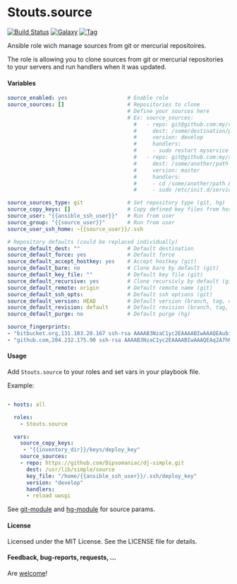 Stouts.source
=============

[![Build Status](http://img.shields.io/travis/Stouts/Stouts.source.svg?style=flat-square)](https://travis-ci.org/Stouts/Stouts.source)
[![Galaxy](http://img.shields.io/badge/galaxy-Stouts.source-blue.svg?style=flat-square)](https://galaxy.ansible.com/list#/roles/851)
[![Tag](http://img.shields.io/github/tag/Stouts/Stouts.source.svg?style=flat-square)]()

Ansible role wich manage sources from git or mercurial repositoires.

The role is allowing you to clone sources from git or mercurial repositories to
your servers and run handlers when it was updated.

#### Variables
```yaml
source_enabled: yes                   # Enable role
source_sources: []                    # Repositories to clone
                                      # Define your sources here
                                      # Ex: source_sources:
                                        #   - repo: git@github.com:my/repo1.git
                                        #     dest: /some/destination/path
                                        #     version: develop
                                        #     handlers:
                                        #     - sudo restart myservice
                                        #   - repo: git@github.com:my/repo2.git
                                        #     dest: /some/another/path
                                        #     version: master
                                        #     handlers:
                                        #     - cd /some/another/path && make static db
                                        #     - sudo /etc/init.d/service restart

source_sources_type: git              # Set repository type (git, hg)
source_copy_keys: []                  # Copy defined key files from host to server in ~/.ssh/*
source_user: "{{ansible_ssh_user}}"   # Run from user
source_group: "{{source_user}}"       # Run from user
source_user_ssh_home: ~{{source_user}}/.ssh

# Repository defaults (could be replaced individually)
source_default_dest: ""               # Default destination
source_default_force: yes             # Default force
source_default_accept_hostkey: yes    # Accept hostkey (git)
source_default_bare: no               # Clone bare by default (git)
source_default_key_file: ""           # Default key file (git)
source_default_recursive: yes         # Clone recursivly by default (git)
source_default_remote: origin         # Default remote name (git)
source_default_ssh_opts:              # Default ssh options (git)
source_default_version: HEAD          # Default version (branch, tag, commit) (git)
source_default_revision: default      # Default revision (branch, tag, commit) (hg)
source_default_purge: no              # Default purge (hg)

source_fingerprints:
- "bitbucket.org,131.103.20.167 ssh-rsa AAAAB3NzaC1yc2EAAAABIwAAAQEAubiN81eDcafrgMeLzaFPsw2kNvEcqTKl/VqLat/MaB33pZy0y3rJZtnqwR2qOOvbwKZYKiEO1O6VqNEBxKvJJelCq0dTXWT5pbO2gDXC6h6QDXCaHo6pOHGPUy+YBaGQRGuSusMEASYiWunYN0vCAI8QaXnWMXNMdFP3jHAJH0eDsoiGnLPBlBp4TNm6rYI74nMzgz3B9IikW4WVK+dc8KZJZWYjAuORU3jc1c/NPskD2ASinf8v3xnfXeukU0sJ5N6m5E8VLjObPEO+mN2t/FZTMZLiFqPWc/ALSqnMnnhwrNi2rbfg/rd/IpL8Le3pSBne8+seeFVBoGqzHM9yXw=="
- "github.com,204.232.175.90 ssh-rsa AAAAB3NzaC1yc2EAAAABIwAAAQEAq2A7hRGmdnm9tUDbO9IDSwBK6TbQa+PXYPCPy6rbTrTtw7PHkccKrpp0yVhp5HdEIcKr6pLlVDBfOLX9QUsyCOV0wzfjIJNlGEYsdlLJizHhbn2mUjvSAHQqZETYP81eFzLQNnPHt4EVVUh7VfDESU84KezmD5QlWpXLmvU31/yMf+Se8xhHTvKSCZIFImWwoG6mbUoWf9nzpIoaSjB+weqqUUmpaaasXVal72J+UX2B+2RPW3RcT0eOzQgqlJL3RKrTJvdsjE3JEAvGq3lGHSZXy28G3skua2SmVi/w4yCE6gbODqnTWlg7+wC604ydGXA8VJiS5ap43JXiUFFAaQ=="
```

#### Usage

Add `Stouts.source` to your roles and set vars in your playbook file.

Example:

```yaml

- hosts: all

  roles:
    - Stouts.source

  vars:
    source_copy_keys:
     - "{{inventory_dir}}/keys/deploy_key"
    source_sources:
    - repo: https://github.com/Dipsomaniac/dj-simple.git
      dest: /usr/lib/simple/source
      key_file: "/home/{{ansible_ssh_user}}/.ssh/deploy_key"
      version: "develop"
      handlers:
      - reload uwsgi
```

See [git-module](http://docs.ansible.com/git_module.html) and [hg-module](http://docs.ansible.com/hg_module.html) for source params.

#### License

Licensed under the MIT License. See the LICENSE file for details.

#### Feedback, bug-reports, requests, ...

Are [welcome](https://github.com/Stouts/Stouts.source/issues)!
